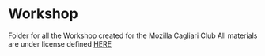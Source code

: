 # Workshop #

Folder for all the Workshop created for the Mozilla Cagliari Club
All materials are under license defined [HERE](https://github.com/edovio/MozillaCagliariClub/blob/master/workshop/LICENSE.md)
